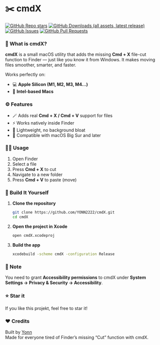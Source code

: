 # ✂️ cmdX
[![GitHub Repo stars](https://img.shields.io/github/stars/YONN2222/cmdX)](https://github.com/YONN2222/cmdX)
[![GitHub Downloads (all assets, latest release)](https://img.shields.io/github/downloads/YONN2222/cmdX/total?label=Downloads&color=%236495ED)](https://github.com/YONN2222/cmdX/releases)
[![GitHub Issues](https://img.shields.io/github/issues/YONN2222/cmdX?logoColor=FF0000&label=Issues&color=FF0000)](https://github.com/YONN2222/cmdX/issues)
[![GitHub Pull Requests](https://img.shields.io/github/issues-pr/YONN2222/cmdX?logoColor=007F00&label=Pull%20Requests&color=007F00)](https://github.com/YONN2222/cmdX/pulls)



### 🧩 What is cmdX?

**cmdX** is a small macOS utility that adds the missing **Cmd + X** file-cut function to Finder — just like you know it from Windows. It makes moving files smoother, smarter, and faster.

Works perfectly on:
- 💻 **Apple Silicon (M1, M2, M3, M4...)**
- 🧠 **Intel-based Macs**

### ⚙️ Features

- 🪄 Adds real **Cmd + X / Cmd + V** support for files  
- ⚡ Works natively inside Finder  
- 🧱 Lightweight, no background bloat  
- 🎯 Compatible with macOS Big Sur and later  

### 🧑‍💻 Usage

1. Open Finder  
2. Select a file  
3. Press **Cmd + X** to cut  
4. Navigate to a new folder  
5. Press **Cmd + V** to paste (move)  

### 🧰 Build It Yourself

1. **Clone the repository**
   ```bash
   git clone https://github.com/YONN2222/cmdX.git
   cd cmdX
   ```

2. **Open the project in Xcode**
   ```bash
   open cmdX.xcodeproj
   ```

3. **Build the app**
   ```bash
   xcodebuild -scheme cmdX -configuration Release
   ```

### 🧠 Note

You need to grant **Accessibility permissions** to cmdX under **System Settings → Privacy & Security → Accessibility**.

### ⭐ Star it

If you like this projekt, feel free to star it!

### ❤️ Credits

Built by [Yonn](https://github.com/YONN2222)  
Made for everyone tired of Finder’s missing “Cut” function with cmdX.
